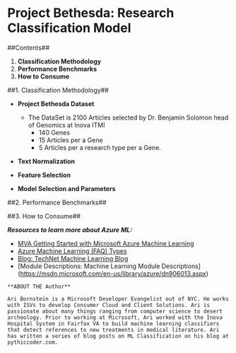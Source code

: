 # Project Bethesda: Research Classification Model


##Contents##
  1. **Classification Methodology**
  2. **Performance Benchmarks**
  3. **How to Consume** 

##1. Classification Methodology##
- **Project Bethesda Dataset**
    - The DataSet is 2100 Articles selected by Dr. Benjamin Solomon head of Genomics at Inova ITMI 
      - 140 Genes
      - 15 Articles per a Gene 
      - 5 Articles per a research type per a Gene.
      
- **Text Normalization**

- **Feature Selection**

- **Model Selection and Parameters**


##2. Performance Benchmarks##

##3. How to Consume##


***Resources to learn more about Azure ML:***

* [MVA Getting Started with Microsoft Azure Machine Learning](https://www.microsoftvirtualacademy.com/en-us/training-courses/getting-started-with-microsoft-azure-machine-learning-8425)
*	[Azure Machine Learning (FAQ) Types](https://azure.microsoft.com/en-us/documentation/articles/machine-learning-faq/)
* [Blog: TechNet Machine Learning Blog](http://blogs.technet.com/b/machinelearning/)
* [Module Descriptions: Machine Learning Module Descriptions] (https://msdn.microsoft.com/en-us/library/azure/dn906013.aspx)

```
**ABOUT THE Author**

Ari Bornstein is a Microsoft Developer Evangelist out of NYC. He works with ISVs to develop Consumer Cloud and Client Solutions. Ari is passionate about many things ranging from computer science to desert archeology. Prior to working at Microsoft, Ari worked with the Inova Hospital System in Fairfax VA to build machine learning classifiers that detect references to new treatments in medical literature. Ari has written a series of blog posts on ML Classification on his blog at pythiccoder.com. 

``` 
